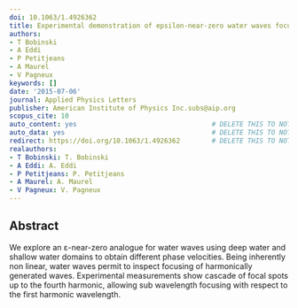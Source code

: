 ```yaml
---
doi: 10.1063/1.4926362
title: Experimental demonstration of epsilon-near-zero water waves focusing
authors:
- T Bobinski
- A Eddi
- P Petitjeans
- A Maurel
- V Pagneux
keywords: []
date: '2015-07-06'
journal: Applied Physics Letters
publisher: American Institute of Physics Inc.subs@aip.org
scopus_cite: 10
auto_content: yes                                  # DELETE THIS TO NOT AUTO GENERATE CONTENT
auto_data: yes                                     # DELETE THIS TO NOT AUTO GENERATE METADATA
redirect: https://doi.org/10.1063/1.4926362        # DELETE THIS TO NOT REDIRECT
realauthors:
- T Bobinski: T. Bobinski
- A Eddi: A. Eddi
- P Petitjeans: P. Petitjeans
- A Maurel: A. Maurel
- V Pagneux: V. Pagneux
---
```



## Abstract
We explore an ε-near-zero analogue for water waves using deep water and shallow water domains to obtain different phase velocities. Being inherently non linear, water waves permit to inspect focusing of harmonically generated waves. Experimental measurements show cascade of focal spots up to the fourth harmonic, allowing sub wavelength focusing with respect to the first harmonic wavelength.

